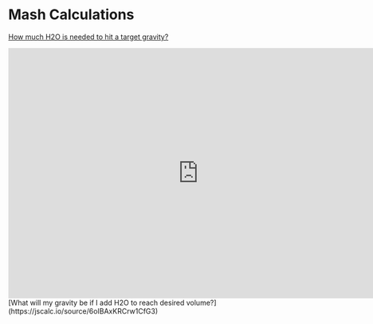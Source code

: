 <!-- TITLE: Calculators -->


# Mash Calculations
[How much H2O is needed to hit a target gravity?](https://jscalc.io/source/BBpyVIJ8PpjVuN6b)
<iframe src="https://jscalc.io/embed/BBpyVIJ8PpjVuN6b" width="760" height="500" frameborder="0" marginheight="0" marginwidth="0" style="border: 1px solid rgba(0,0,0,0.12)"></iframe>
[What will my gravity be if I add H2O to reach desired volume?](https://jscalc.io/source/6oIBAxKRCrw1CfG3)